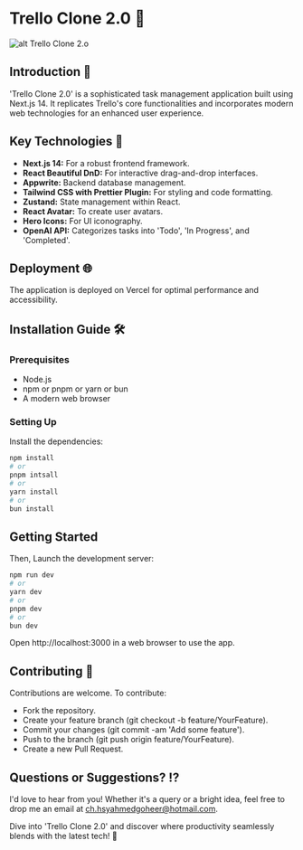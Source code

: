 # Trello Clone 2.0 🚀

![alt Trello Clone 2.o](https://th.bing.com/th/id/OIG.RpQDMCWNv9Jye9fUwP3M?pid=ImgGn)

## Introduction 📌

'Trello Clone 2.0' is a sophisticated task management application built using Next.js 14. It replicates Trello's core functionalities and incorporates modern web technologies for an enhanced user experience.

## Key Technologies 🔧

- **Next.js 14:** For a robust frontend framework.
- **React Beautiful DnD:** For interactive drag-and-drop interfaces.
- **Appwrite:** Backend database management.
- **Tailwind CSS with Prettier Plugin:** For styling and code formatting.
- **Zustand:** State management within React.
- **React Avatar:** To create user avatars.
- **Hero Icons:** For UI iconography.
- **OpenAI API:** Categorizes tasks into 'Todo', 'In Progress', and 'Completed'.

## Deployment 🌐

The application is deployed on Vercel for optimal performance and accessibility.

## Installation Guide 🛠️

### Prerequisites

- Node.js
- npm or pnpm or yarn or bun
- A modern web browser

### Setting Up

Install the dependencies:

```bash
npm install
# or
pnpm intsall
# or
yarn install
# or
bun install
```

## Getting Started

Then, Launch the development server:

```bash
npm run dev
# or
yarn dev
# or
pnpm dev
# or
bun dev
```
Open http://localhost:3000 in a web browser to use the app.

## Contributing 🤝

Contributions are welcome. To contribute:

- Fork the repository.
- Create your feature branch (git checkout -b feature/YourFeature).
- Commit your changes (git commit -am 'Add some feature').
- Push to the branch (git push origin feature/YourFeature).
- Create a new Pull Request.

## Questions or Suggestions? ⁉️

I'd love to hear from you! Whether it's a query or a bright idea, feel free to drop me an email at [ch.hsyahmedgoheer@hotmail.com](mailto:ch.hsyahmedgoheer@hotmail.com).

Dive into 'Trello Clone 2.0' and discover where productivity seamlessly blends with the latest tech! 🚀

<!---
GitHub Repository: [https://github.com/Hasnat-Ahmed-Goheer/Trello-clone-app](https://github.com/Hasnat-Ahmed-Goheer/Trello-clone-app)
--->

